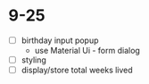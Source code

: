 # 9-25

- [ ] birthday input popup
  - use Material Ui - form dialog
- [ ] styling
- [ ] display/store total weeks lived
